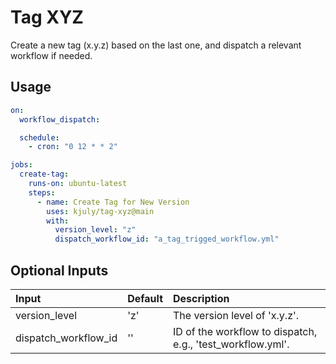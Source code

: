 # Tag XYZ
Create a new tag (x.y.z) based on the last one, and dispatch a relevant workflow if needed.

## Usage

```yaml
on:
  workflow_dispatch:

  schedule:
    - cron: "0 12 * * 2"

jobs:
  create-tag:
    runs-on: ubuntu-latest
    steps:
      - name: Create Tag for New Version
        uses: kjuly/tag-xyz@main
        with:
          version_level: "z"
          dispatch_workflow_id: "a_tag_trigged_workflow.yml"
```

## Optional Inputs

| Input | Default | Description
| :--- | :--- | :---
| version_level | 'z' | The version level of 'x.y.z'.
| dispatch_workflow_id | '' | ID of the workflow to dispatch, e.g., 'test_workflow.yml'.
